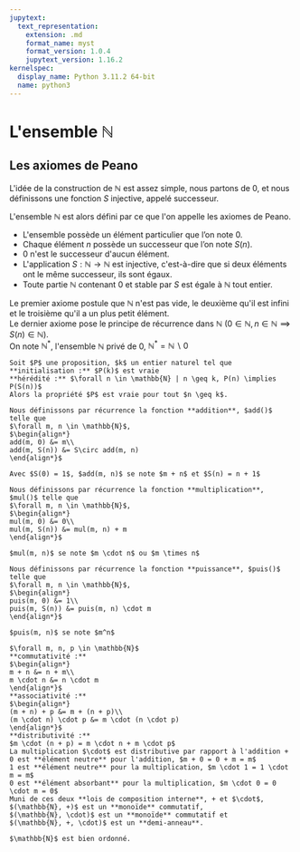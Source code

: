 ```yaml
---
jupytext:
  text_representation:
    extension: .md
    format_name: myst
    format_version: 1.0.4
    jupytext_version: 1.16.2
kernelspec:
  display_name: Python 3.11.2 64-bit
  name: python3
---
```



# L'ensemble $\mathbb{N}$

## Les axiomes de Peano

L'idée de la construction de $\mathbb{N}$ est assez simple, nous partons de 0, et nous définissons une fonction $S$ injective, appelé successeur.

L'ensemble $\mathbb{N}$ est alors défini par ce que l'on appelle les axiomes de Peano.

- L'ensemble possède un élément particulier que l’on note 0.
- Chaque élément $n$ possède un successeur que l’on note $S(n)$.
- 0 n'est le successeur d'aucun élément.
- L'application $S:\mathbb{N} \to \mathbb{N}$ est injective, c'est-à-dire que si deux éléments ont le même successeur, ils sont égaux.
- Toute partie $\mathbb{N}$ contenant 0 et stable par $S$ est égale à $\mathbb{N}$ tout entier.

Le premier axiome postule que $\mathbb{N}$ n'est pas vide, le deuxième qu'il est infini et le troisième qu'il a un plus petit élément.  
Le dernier axiome pose le principe de récurrence dans $\mathbb{N}$ $(0 \in \mathbb{N}, n \in \mathbb{N} \implies S(n) \in \mathbb{N})$.  
On note $\mathbb{N^{*}}$, l'ensemble $\mathbb{N}$ privé de 0, $\mathbb{N^{*}} = \mathbb{N} \backslash 0$

```{prf:proposition} Raisonnement par récurrence
Soit $P$ une proposition, $k$ un entier naturel tel que  
**initialisation :** $P(k)$ est vraie  
**hérédité :** $\forall n \in \mathbb{N} | n \geq k, P(n) \implies P(S(n))$  
Alors la propriété $P$ est vraie pour tout $n \geq k$.
```

```{prf:definition} Addition, multiplication et puissance
Nous définissons par récurrence la fonction **addition**, $add()$ telle que
$\forall m, n \in \mathbb{N}$,  
$\begin{align*}
add(m, 0) &= m\\
add(m, S(n)) &= S\circ add(m, n)
\end{align*}$

Avec $S(0) = 1$, $add(m, n)$ se note $m + n$ et $S(n) = n + 1$

Nous définissons par récurrence la fonction **multiplication**, $mul()$ telle que 
$\forall m, n \in \mathbb{N}$,
$\begin{align*}
mul(m, 0) &= 0\\
mul(m, S(n)) &= mul(m, n) + m
\end{align*}$

$mul(m, n)$ se note $m \cdot n$ ou $m \times n$

Nous définissons par récurrence la fonction **puissance**, $puis()$ telle que 
$\forall m, n \in \mathbb{N}$,
$\begin{align*}
puis(m, 0) &= 1\\
puis(m, S(n)) &= puis(m, n) \cdot m
\end{align*}$

$puis(m, n)$ se note $m^n$
```

```{prf:property} Propriétés de l'addition et de la multiplication
$\forall m, n, p \in \mathbb{N}$  
**commutativité :**
$\begin{align*}
m + n &= n + m\\
m \cdot n &= n \cdot m
\end{align*}$  
**associativité :**
$\begin{align*}
(m + n) + p &= m + (n + p)\\
(m \cdot n) \cdot p &= m \cdot (n \cdot p)
\end{align*}$  
**distributivité :**
$m \cdot (n + p) = m \cdot n + m \cdot p$  
La multiplication $\cdot$ est distributive par rapport à l'addition +  
0 est **élément neutre** pour l'addition, $m + 0 = 0 + m = m$  
1 est **élément neutre** pour la multiplication, $m \cdot 1 = 1 \cdot m = m$  
0 est **élément absorbant** pour la multiplication, $m \cdot 0 = 0 \cdot m = 0$  
Muni de ces deux **lois de composition interne**, + et $\cdot$,  
$(\mathbb{N}, +)$ est un **monoïde** commutatif,  
$(\mathbb{N}, \cdot)$ est un **monoïde** commutatif et  
$(\mathbb{N}, +, \cdot)$ est un **demi-anneau**.
```

```{prf:property}
$\mathbb{N}$ est bien ordonné.
```
